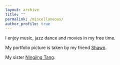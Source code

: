 ```yaml
---
layout: archive
title: ""
permalink: /miscellaneous/
author_profile: true
---
```


I enjoy music, jazz dance and movies in my free time.

My portfolio picture is taken by my friend [Shawn](https://www.linkedin.com/in/zeshengfu/).

My sister [Ningjing Tang](https://ningjingtang.com/).
